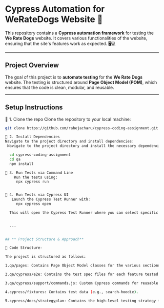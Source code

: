 # **Cypress Automation for WeRateDogs Website** 🐶

This repository contains a **Cypress automation framework** for testing the **We Rate Dogs** website. It covers various functionalities of the website, ensuring that the site's features work as expected. 🖥️💻

---

## **Project Overview**

The goal of this project is to **automate testing** for the **We Rate Dogs** website. The testing is structured around **Page Object Model (POM)**, which ensures that the code is clean, modular, and reusable.

---

## **Setup Instructions**


🔹 1. Clone the repo
Clone the repository to your local machine:  
```bash
git clone https://github.com/rahejacharu/cypress-coding-assignment.git

🔹 2. Install Dependencies
Navigate to the project directory and install dependencies:
 Navigate to the project directory and install the necessary dependencies:

  cd cypress-coding-assignment  
  cd qa
  npm install

🔹 3. Run Tests via Command Line 
    Run the tests using:
     npx cypress run


🔹 4. Run Tests via Cypress UI
   Launch the Cypress Test Runner with:
     npx cypress open

  This will open the Cypress Test Runner where you can select specific tests to run.

 
  ---


## ** Project Structure & Approach**

🧱 Code Structure-

The project is structured as follows:

1.qa/pages: Contains Page Object Model classes for the various sections of the website (e.g., header, footer, adoption process).

2.qa/cypress/e2e: Contains the test spec files for each feature tested (e.g., header.cy.js, footer.cy.js).

3.qa/cypress/support/commands.js: Custom Cypress commands for reusable actions (e.g., navigating to certain pages).

4.cypress/fixtures: Contains test data (e.g., search-hoodie).

5.cypress/docs/strategyplan: Contains the high-level testing strategy for the assignment.


